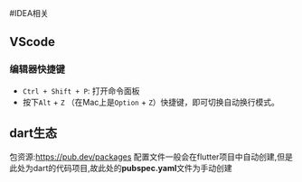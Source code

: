 #IDEA相关
## VScode
### 编辑器快捷键
- `Ctrl + Shift + P`: 打开命令面板
- 按下`Alt` + `Z` （在Mac上是`Option` + `Z`）快捷键，即可切换自动换行模式。

## dart生态
包资源:https://pub.dev/packages
配置文件一般会在flutter项目中自动创建,但是此处为dart的代码项目,故此处的**pubspec.yaml**文件为手动创建

